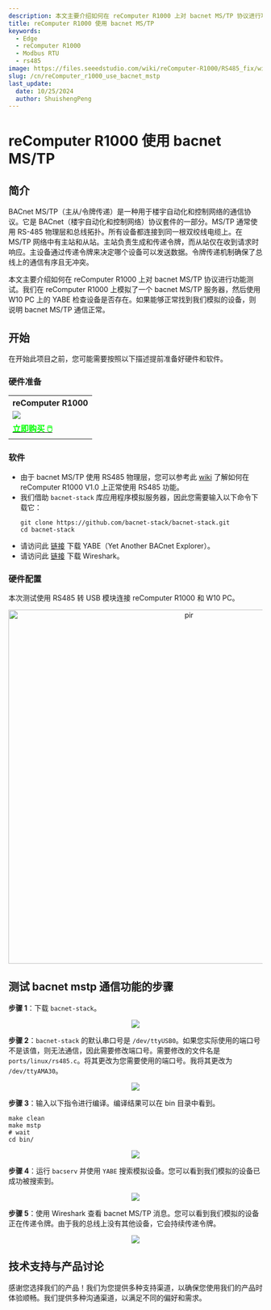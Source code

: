 ```yaml
---
description: 本文主要介绍如何在 reComputer R1000 上对 bacnet MS/TP 协议进行功能测试。
title: reComputer R1000 使用 bacnet MS/TP
keywords:
  - Edge
  - reComputer R1000
  - Modbus RTU
  - rs485
image: https://files.seeedstudio.com/wiki/reComputer-R1000/RS485_fix/wirshark_capture.webp
slug: /cn/reComputer_r1000_use_bacnet_mstp
last_update:
  date: 10/25/2024
  author: ShuishengPeng
---
```


# reComputer R1000 使用 bacnet MS/TP

## 简介
BACnet MS/TP（主从/令牌传递）是一种用于楼宇自动化和控制网络的通信协议。它是 BACnet（楼宇自动化和控制网络）协议套件的一部分。MS/TP 通常使用 RS-485 物理层和总线拓扑。所有设备都连接到同一根双绞线电缆上。在 MS/TP 网络中有主站和从站。主站负责生成和传递令牌，而从站仅在收到请求时响应。主设备通过传递令牌来决定哪个设备可以发送数据。令牌传递机制确保了总线上的通信有序且无冲突。

本文主要介绍如何在 reComputer R1000 上对 bacnet MS/TP 协议进行功能测试。我们在 reComputer R1000 上模拟了一个 bacnet MS/TP 服务器，然后使用 W10 PC 上的 YABE 检查设备是否存在。如果能够正常找到我们模拟的设备，则说明 bacnet MS/TP 通信正常。

## 开始

在开始此项目之前，您可能需要按照以下描述提前准备好硬件和软件。

### 硬件准备

<div class="table-center">
	<table class="table-nobg">
    <tr class="table-trnobg">
      <th class="table-trnobg">reComputer R1000</th>
		</tr>
    <tr class="table-trnobg"></tr>
		<tr class="table-trnobg">
			<td class="table-trnobg"><div style={{textAlign:'center'}}><img src="https://files.seeedstudio.com/wiki/reComputer-R1000/recomputer_r_images/01.png" style={{width:300, height:'auto'}}/></div></td>
		</tr>
    <tr class="table-trnobg"></tr>
		<tr class="table-trnobg">
			<td class="table-trnobg"><div class="get_one_now_container" style={{textAlign: 'center'}}><a class="get_one_now_item" href="https://www.seeedstudio.com/reComputer-R1025-10-p-5895.html">
              <strong><span><font color={'FFFFFF'} size={"4"}> 立即购买 🖱️</font></span></strong>
          </a></div></td>
        </tr>
    </table>
    </div>

### 软件
* 由于 bacnet MS/TP 使用 RS485 物理层，您可以参考此 [wiki](https://wiki.seeedstudio.com/cn/reComputer_r1000_use_rs485_modbus_rtu/) 了解如何在 reComputer R1000 V1.0 上正常使用 RS485 功能。
* 我们借助 `bacnet-stack` 库应用程序模拟服务器，因此您需要输入以下命令下载它：
  ```shell
  git clone https://github.com/bacnet-stack/bacnet-stack.git
  cd bacnet-stack
  ```
* 请访问此 [链接](https://sourceforge.net/projects/yetanotherbacnetexplorer/) 下载 YABE（Yet Another BACnet Explorer）。
* 请访问此 [链接](https://www.wireshark.org/) 下载 Wireshark。

### 硬件配置

本次测试使用 RS485 转 USB 模块连接 reComputer R1000 和 W10 PC。
<div align="center"><img src="https://files.seeedstudio.com/wiki/reComputer-R1000/RS485_fix/hardwareconnection.png" alt="pir" width="700" height="auto" /></div>

## 测试 bacnet mstp 通信功能的步骤
**步骤 1**：下载 `bacnet-stack`。

<center><img width={600} src="https://files.seeedstudio.com/wiki/reComputer-R1000/RS485_fix/downloadbacnet-stack.gif" /></center>

**步骤 2**：`bacnet-stack` 的默认串口号是 `/dev/ttyUSB0`。如果您实际使用的端口号不是该值，则无法通信，因此需要修改端口号。需要修改的文件名是 `ports/linux/rs485.c`。将其更改为您需要使用的端口号。我将其更改为 `/dev/ttyAMA30`。

<center><img width={600} src="https://files.seeedstudio.com/wiki/reComputer-R1000/RS485_fix/change_serial_port.gif" /></center>

**步骤 3**：输入以下指令进行编译。编译结果可以在 bin 目录中看到。
```shell
make clean
make mstp
# wait
cd bin/
```

<center><img width={600} src="https://files.seeedstudio.com/wiki/reComputer-R1000/RS485_fix/build_bacnet_stack.gif" /></center>

**步骤 4**：运行 `bacserv` 并使用 `YABE` 搜索模拟设备。您可以看到我们模拟的设备已成功被搜索到。

<center><img width={600} src="https://files.seeedstudio.com/wiki/reComputer-R1000/RS485_fix/mstp_connection.gif" /></center>

**步骤 5**：使用 Wireshark 查看 bacnet MS/TP 消息。您可以看到我们模拟的设备正在传递令牌。由于我的总线上没有其他设备，它会持续传递令牌。

<center><img width={600} src="https://files.seeedstudio.com/wiki/reComputer-R1000/RS485_fix/Wirshark_capture.gif" /></center>

## 技术支持与产品讨论

感谢您选择我们的产品！我们为您提供多种支持渠道，以确保您使用我们的产品时体验顺畅。我们提供多种沟通渠道，以满足不同的偏好和需求。

<div class="button_tech_support_container">
<a href="https://forum.seeedstudio.com/" class="button_forum"></a> 
<a href="https://www.seeedstudio.com/contacts" class="button_email"></a>
</div>

<div class="button_tech_support_container">
<a href="https://discord.gg/eWkprNDMU7" class="button_discord"></a> 
<a href="https://github.com/Seeed-Studio/wiki-documents/discussions/69" class="button_discussion"></a>
</div>